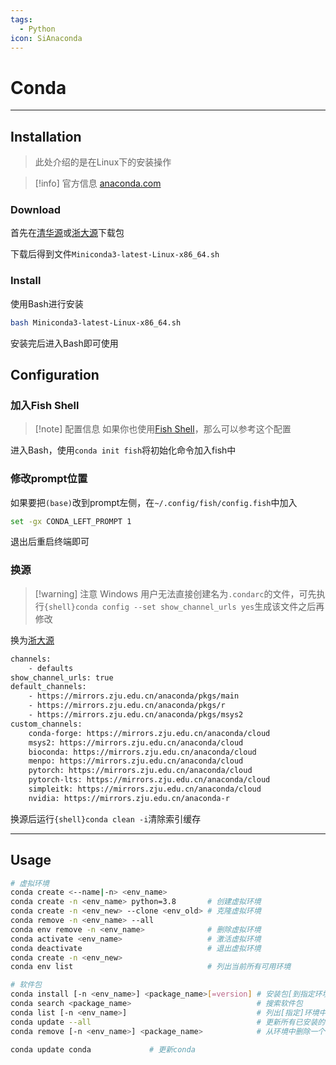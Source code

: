 ```yaml
---
tags:
  - Python
icon: SiAnaconda
---
```


# Conda

---

## Installation

> 此处介绍的是在Linux下的安装操作

> [!info] 官方信息
> [anaconda.com](https://docs.anaconda.com/miniconda/)

### Download

首先在[清华源](https://mirrors.tuna.tsinghua.edu.cn/anaconda/)或[浙大源](https://mirrors.zju.edu.cn/docs/anaconda/)下载包

下载后得到文件`Miniconda3-latest-Linux-x86_64.sh`

### Install

使用Bash进行安装

```sh
bash Miniconda3-latest-Linux-x86_64.sh
```

安装完后进入Bash即可使用

## Configuration

### 加入Fish Shell

> [!note] 配置信息
> 如果你也使用[Fish Shell](https://fishshell.com/)，那么可以参考这个配置

进入Bash，使用`conda init fish`将初始化命令加入fish中

### 修改prompt位置

如果要把`(base)`改到prompt左侧，在`~/.config/fish/config.fish`中加入

```sh
set -gx CONDA_LEFT_PROMPT 1
```

退出后重启终端即可

### 换源

> [!warning] 注意
> Windows 用户无法直接创建名为`.condarc`的文件，可先执行`{shell}conda config --set show_channel_urls yes`生成该文件之后再修改

换为[浙大源](https://mirrors.zju.edu.cn/docs/anaconda/)

```sh title:".condarc"
channels:
    - defaults
show_channel_urls: true
default_channels:
    - https://mirrors.zju.edu.cn/anaconda/pkgs/main
    - https://mirrors.zju.edu.cn/anaconda/pkgs/r
    - https://mirrors.zju.edu.cn/anaconda/pkgs/msys2
custom_channels:
    conda-forge: https://mirrors.zju.edu.cn/anaconda/cloud
    msys2: https://mirrors.zju.edu.cn/anaconda/cloud
    bioconda: https://mirrors.zju.edu.cn/anaconda/cloud
    menpo: https://mirrors.zju.edu.cn/anaconda/cloud
    pytorch: https://mirrors.zju.edu.cn/anaconda/cloud
    pytorch-lts: https://mirrors.zju.edu.cn/anaconda/cloud
    simpleitk: https://mirrors.zju.edu.cn/anaconda/cloud
    nvidia: https://mirrors.zju.edu.cn/anaconda-r
```

换源后运行`{shell}conda clean -i`清除索引缓存

---

## Usage

```sh
# 虚拟环境
conda create <--name|-n> <env_name>
conda create -n <env_name> python=3.8       # 创建虚拟环境
conda create -n <env_new> --clone <env_old> # 克隆虚拟环境
conda remove -n <env_name> --all
conda env remove -n <env_name>              # 删除虚拟环境
conda activate <env_name>                   # 激活虚拟环境
conda deactivate                            # 退出虚拟环境
conda create -n <env_new>
conda env list                              # 列出当前所有可用环境

# 软件包
conda install [-n <env_name>] <package_name>[=version] # 安装包[到指定环境中][版本号]
conda search <package_name>                            # 搜索软件包
conda list [-n <env_name>]                             # 列出[指定]环境中的所有包
conda update --all                                     # 更新所有已安装的软件包
conda remove [-n <env_name>] <package_name>            # 从环境中删除一个包

conda update conda             # 更新conda
```
